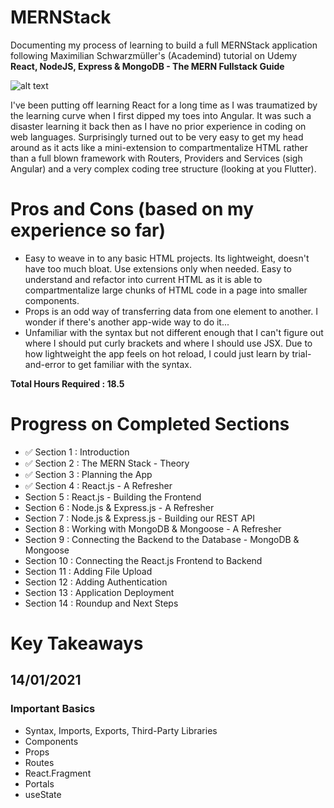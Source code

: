 # MERNStack

Documenting my process of learning to build a full MERNStack application following Maximilian Schwarzmüller's (Academind) tutorial on Udemy **React, NodeJS, Express & MongoDB - The MERN Fullstack Guide**

![alt text](https://github.com/JChinoz/MERNStack/blob/main/public/images/PrettyCool.PNG)

I've been putting off learning React for a long time as I was traumatized by the learning curve when I first dipped my toes into Angular. It was such a disaster learning it back then as I have no prior experience in coding on web languages. Surprisingly turned out to be very easy to get my head around as it acts like a mini-extension to compartmentalize HTML rather than a full blown framework with Routers, Providers and Services (sigh Angular) and a very complex coding tree structure (looking at you Flutter).

# Pros and Cons (based on my experience so far)
- Easy to weave in to any basic HTML projects. Its lightweight, doesn't have too much bloat. Use extensions only when needed. Easy to understand and refactor into current HTML as it is able to compartmentalize large chunks of HTML code in a page into smaller components.
- Props is an odd way of transferring data from one element to another. I wonder if there's another app-wide way to do it...
- Unfamiliar with the syntax but not different enough that I can't figure out where I should put curly brackets and where I should use JSX. Due to how lightweight the app feels on hot reload, I could just learn by trial-and-error to get familiar with the syntax.

**Total Hours Required : 18.5**

# Progress on Completed Sections
- ✅ Section 1 : Introduction
- ✅ Section 2 : The MERN Stack - Theory
- ✅ Section 3 : Planning the App
- ✅ Section 4 : React.js - A Refresher
- Section 5 : React.js - Building the Frontend
- Section 6 : Node.js & Express.js - A Refresher
- Section 7 : Node.js & Express.js - Building our REST API
- Section 8 : Working with MongoDB & Mongoose - A Refresher
- Section 9 : Connecting the Backend to the Database - MongoDB & Mongoose
- Section 10 : Connecting the React.js Frontend to Backend
- Section 11 : Adding File Upload
- Section 12 : Adding Authentication
- Section 13 : Application Deployment
- Section 14 : Roundup and Next Steps

# Key Takeaways
## 14/01/2021
### Important Basics
- Syntax, Imports, Exports, Third-Party Libraries
- Components
- Props
- Routes
- React.Fragment
- Portals
- useState
